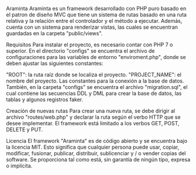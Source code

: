 Araminta
Araminta es un framework desarrollado con PHP puro basado en el patron de diseño MVC que tiene un sistema de rutas basado en una ruta relativa y la relación entre el controlador y el método a ejecutar. Además, cuenta con un sistema para renderizar vistas, las cuales se encuentran guardadas en la carpeta "public/views".

Requisitos
Para instalar el proyecto, es necesario contar con PHP 7 o superior. En el directorio "configs" se encuentra el archivo de configuraciones para las variables de entorno "enviroment.php", donde se deben ajustar las siguientes constantes:

"ROOT": la ruta raíz donde se localiza el proyecto.
"PROJECT_NAME": el nombre del proyecto.
Las constantes para la conexión a la base de datos.
También, en la carpeta "configs" se encuentra el archivo "migration.sql", el cual contiene las secuencias DDL y DML para crear la base de datos, las tablas y algunos registros faker.

Creación de nuevas rutas
Para crear una nueva ruta, se debe dirigir al archivo "routes/web.php" y declarar la ruta según el verbo HTTP que se desee implementar. El framework está limitado a los verbos GET, POST, DELETE y PUT.

Licencia
El framework "Araminta" es de código abierto y se encuentra bajo la licencia MIT. Esto significa que cualquier persona puede usar, copiar, modificar, fusionar, publicar, distribuir, sublicenciar y / o vender copias del software. Se proporciona tal como está, sin garantía de ningún tipo, expresa o implícita.